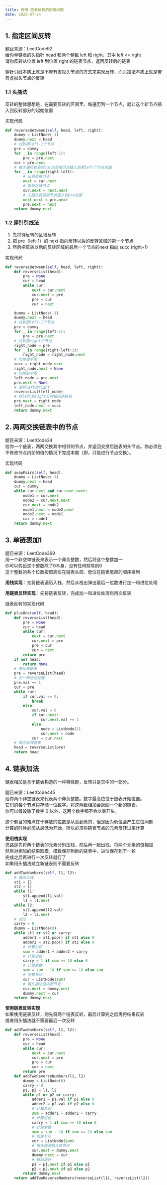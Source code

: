 ```yaml
---
title: 白银-链表反转的拓展问题
date: 2023-07-24
---
```


## 1. 指定区间反转

题目来源：LeetCode92  
给你单链表的头指针 head 和两个整数 left 和 right，其中 left <= right  
请你反转从位置 left 到位置 right 的链表节点，返回反转后的链表

穿针引线本质上就是不带有虚拟头节点的方式来实现反转，而头插法本质上就是带有虚拟头节点的反转

### 1.1 头插法

反转的整体思想是，在需要反转的区间里，每遍历到一个节点，就让这个新节点插入到反转部分的起始位置

实现代码

```python
def reverseBetween(self, head, left, right):
    dummy = ListNode(-1)
    dummy.next = head
    # 找到第left-1个节点
    pre = dummy
    for _ in range(left-1):
        pre = pre.next
    cur = pre.next
    # 每次遍历都会将cur的后继节点插入到第left个节点前面
    for _ in range(right-left):
        # 记录后继节点
        next = cur.next
        # 断开后继节点
        cur.next = next.next
        # 头插法将后继节点插入到pre后面
        next.next = pre.next
        pre.next = next
    return dummy.next
```

### 1.2 穿针引线法

1. 先将待反转的区域反转
2. 把 pre（left-1）的 next 指向反转以后的反转区域的第一个节点
3. 然后把反转以后的反转区域的最后一个节点的next 指向 succ (right+1)

实现代码

```python
def reverseBetween(self, head, left, right):
    def reverseList(head):
        pre = None
        cur = head
        while cur:
            next = cur.next
            cur.next = pre
            pre = cur
            cur = next

    dummy = ListNode(-1)
    dummy.next = head
    # 找到第left-1个节点
    pre = dummy
    for _ in range(left-1):
        pre = pre.next
    # 找到第right个节点
    right_node = pre
    for _ in range(right-left+1):
        right_node = right_node.next
    # 切掉后半段
    succ = right_node.next
    right_node.next = None
    # 切掉前半段
    left_node = pre.next
    pre.next = None
    # 逆转left到right
    reverseList(left_node)
    # 将left到right反向接回原链表
    pre.next = right_node
    left_node.next = succ
    return dummy.next
```

## 2. 两两交换链表中的节点

题目来源：LeetCode24  
给你一个链表，两两交换其中相邻的节点，并返回交换后链表的头节点。你必须在不修改节点内部的值的情况下完成本题（即，只能进行节点交换）。

实现代码

```python
def swapPairs(self, head):
    dummy = ListNode(-1)
    dummy.next = head
    cur = dummy
    while cur.next and cur.next.next:
        node1 = cur.next
        node2 = cur.next.next
        cur.next = node2
        node1.next = node2.next
        node2.next = node1
        cur = node1
    return dummy.next
```

## 3. 单链表加1

题目来源：LeetCode369  
用一个非空单链表来表示一个非负整数，然后将这个整数加一  
你可以假设这个整数除了0本身，没有任何前导的0  
这个整数的各个位数按照高位在链表头部、低位在链表尾部的顺序排列

**用栈实现**：先将链表遍历入栈，然后从栈出弹出最后一位数进行加一和进位处理

**用链表反转实现**：先将链表反转，完成加一和进位处理后再次反转

链表反转的实现代码

```python
def plusOne(self, head):
    def reverseList(head):
        pre = None
        cur = head
        while cur:
            next = cur.next
            cur.next = pre
            pre = cur
            cur = next
        return pre
    if not head:
        return None
    # 先反转链表
    pre = reverseList(head)
    # 加一和进位处理
    pre.val += 1
    cur = pre
    while cur:
        if cur.val <= 9:
            break
        else:
            cur.val = 0
            if cur.next:
                cur.next.val += 1
            else:
                node = ListNode(1)
                cur.next = node
            cur = cur.next
    # 再次反转链表
    head = reverseList(pre)
    return head
```

## 4. 链表加法

链表相加是基于链表构造的一种特殊题，反转只是其中的一部分。

题目来源：LeetCode445  
给你两个非空链表来代表两个非负整数。数字最高位位于链表开始位置。  
它们的每个节点只存储一位数字。将这两数相加会返回一个新的链表。  
你可以假设除了数字 0 以外，这两个数字都不会以零开头。

这个题目的难点在于存放的位数是从高到低的，但是因为低位会产生进位问题  
计算的时候必须从最低为开始，所以必须将链表节点的元素反转过来计算

**使用栈实现**  
思路是先将两个链表的元素分别压栈，然后再一起出栈，将两个元素的值相加  
然后对相加的结果取模，模数保存到新的链表中，进位保存到下一轮  
完成之后再进行一次反转就行了  
如果用头插法建立新链表则不需要反转

```python
def addTwoNumbers(self, l1, l2):
    # 遍历入栈
    st1 = []
    st2 = []
    while l1:
        st1.append(l1.val)
        l1 = l1.next
    while l2:
        st2.append(l2.val)
        l2 = l2.next
    # 进位
    carry = 0
    dummy = ListNode(0)
    while st1 or st2 or carry:
        adder1 = st1.pop() if st1 else 0
        adder2 = st2.pop() if st2 else 0
        # 计算总和
        sum = adder1 + adder2 + carry
        # 计算进位
        carry = 1 if sum >= 10 else 0
        # 计算余数
        sum = sum - 10 if sum >= 10 else sum
        # 创建节点
        cur = ListNode(sum)
        # 用头插法插入新节点
        cur.next = dummy.next
        dummy.next = cur
    return dummy.next
```

**使用链表反转实现**  
如果使用链表反转，则先将两个链表反转，最后计算完之后再将结果反转  
或者用头插法就不需要最后一次反转

```python
def addTwoNumbers(self, l1, l2):
    def reverseList(head):
        pre = None
        cur = head
        while cur:
            next = cur.next
            cur.next = pre
            pre = cur
            cur = next
        return pre
    def addTwoReverseNumbers(l1, l2)
        dummy = ListNode(0)
        carry = 0
        p1, p2 = l1, l2
        while p1 or p2 or carry:
            adder1 = p1.val if p1 else 0
            adder2 = p2.val if p2 else 0
            # 计算总和
            sum = adder1 + adder2 + carry
            # 计算进位
            carry = 1 if sum >= 10 else 0
            # 计算余数
            sum = sum - 10 if sum >= 10 else sum
            # 创建节点
            cur = ListNode(sum)
            # 用头插法插入新节点
            cur.next = dummy.next
            dummy.next = cur
            # 移动指针
            p1 = p1.next if p1 else p1
            p2 = p2.next if p2 else p2
        return dummy.next
    return addTwoReverseNumbers(reverseList(l1), reverseList(l2))
```